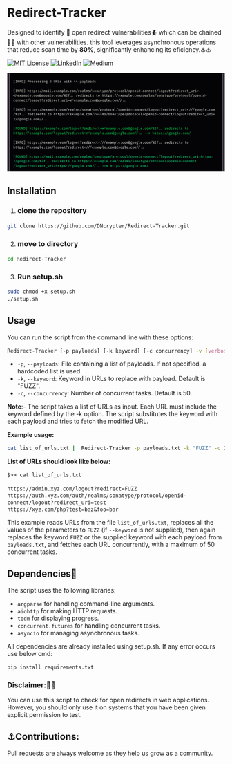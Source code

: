 
# Redirect-Tracker

Designed to identify 🔎 open redirect vulnerabilities🪲 which can be chained 🔗⚓ with other vulnerabilities. this tool leverages asynchronous operations that reduce scan time by **80%**, significantly enhancing its eficiency.⚓⚓


[![MIT License](https://img.shields.io/badge/License-MIT-green.svg)](https://choosealicense.com/licenses/mit/)
        [![LinkedIn](https://img.shields.io/badge/LinkedIn-Profile-blue)](https://www.linkedin.com/in/nikhil--chaudhari/)
        [![Medium](https://img.shields.io/badge/Medium-Writeups-black)](https://medium.com/@nikhil-c)

![Redirect-Tracker](https://github.com/DNcrypter/Redirect-Tracker/blob/main/static/Redirect-Tracker.png)


## Installation
1. ### clone the repository
```sh
git clone https://github.com/DNcrypter/Redirect-Tracker.git
```
2. ### move to directory
```sh 
cd Redirect-Tracker
```
3. ### Run setup.sh
```sh
sudo chmod +x setup.sh
./setup.sh

```

## Usage

You can run the script from the command line with these options:

```sh
Redirect-Tracker [-p payloads] [-k keyword] [-c concurrency] -v [verbose]
```

- `-p`, `--payloads`: File containing a list of payloads. If not specified, a hardcoded list is used.
- `-k`, `--keyword`: Keyword in URLs to replace with payload. Default is "FUZZ".
- `-c`, `--concurrency`: Number of concurrent tasks. Default is 50.

**Note**:- The script takes a list of URLs as input. Each URL must include the keyword defined by the -k option. The script substitutes the keyword with each payload and tries to fetch the modified URL.

**Example usage:**

```sh
cat list_of_urls.txt |  Redirect-Tracker -p payloads.txt -k "FUZZ" -c 100
```


 **List of URLs should look like below:**


```
$>> cat list_of_urls.txt

https://admin.xyz.com/logout?redirect=FUZZ
https://auth.xyz.com/auth/realms/sonatype/protocol/openid-connect/logout?redirect_uri=test
https://xyz.com/php?test=baz&foo=bar
```

This example reads URLs from the file `list_of_urls.txt`, replaces all the values of the parameters to `FUZZ` (if `--keyword` is not supplied), then again replaces the keyword `FUZZ` or the supplied keyword with each payload from `payloads.txt`, and fetches each URL concurrently, with a maximum of 50 concurrent tasks.



## Dependencies🔗

The script uses the following libraries:

- `argparse` for handling command-line arguments.
- `aiohttp` for making HTTP requests.
- `tqdm` for displaying progress.
- `concurrent.futures` for handling concurrent tasks.
- `asyncio` for managing asynchronous tasks.

All dependencies are already installed using setup.sh. If any error occurs use below cmd:
```bash
pip install requirements.txt
```
### Disclaimer:🔎🔎
You can use this script to check for open redirects in web applications. However, you should only use it on systems that you have been given explicit permission to test.

## ⚓Contributions:
Pull requests are always welcome as they help us grow as a community.
